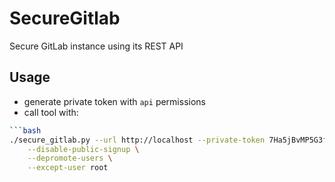 # SecureGitlab

Secure GitLab instance using its REST API

## Usage

- generate private token with `api` permissions
- call tool with:

```bash
```bash
./secure_gitlab.py --url http://localhost --private-token 7Ha5jBvMP5G3fsa_ZSLD \
    --disable-public-signup \
    --depromote-users \
    --except-user root
```